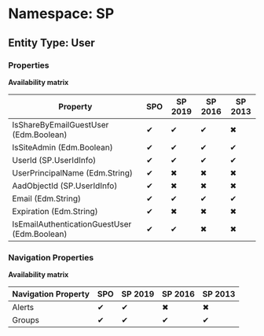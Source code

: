 # Namespace: SP
## Entity Type: User

### Properties

**Availability matrix**

Property | SPO | SP 2019 | SP 2016 | SP 2013
----------|-----|---------|---------|--------
IsShareByEmailGuestUser (Edm.Boolean) | ✔ | ✔ | ✔ | ✖
IsSiteAdmin (Edm.Boolean) | ✔ | ✔ | ✔ | ✔
UserId (SP.UserIdInfo) | ✔ | ✔ | ✔ | ✔
UserPrincipalName (Edm.String) | ✔ | ✖ | ✖ | ✖
AadObjectId (SP.UserIdInfo) | ✔ | ✖ | ✖ | ✖
Email (Edm.String) | ✔ | ✔ | ✔ | ✔
Expiration (Edm.String) | ✔ | ✖ | ✖ | ✖
IsEmailAuthenticationGuestUser (Edm.Boolean) | ✔ | ✔ | ✖ | ✖

### Navigation Properties

**Availability matrix**

Navigation Property | SPO | SP 2019 | SP 2016 | SP 2013
----------|-----|---------|---------|--------
Alerts | ✔ | ✔ | ✖ | ✖
Groups | ✔ | ✔ | ✔ | ✔
